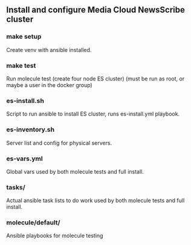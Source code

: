 ## Install and configure Media Cloud NewsScribe cluster

### make setup

Create venv with ansible installed.

### make test

Run molecule test (create four node ES cluster)
(must be run as root, or maybe a user in the docker group)

### es-install.sh

Script to run ansible to install ES cluster, runs es-install.yml playbook.

### es-inventory.sh

Server list and config for physical servers.

### es-vars.yml

Global vars used by both molecule tests and full install.

### tasks/

Actual ansible task lists to do work used by both molecule tests and full install.

### molecule/default/

Ansible playbooks for molecule testing
